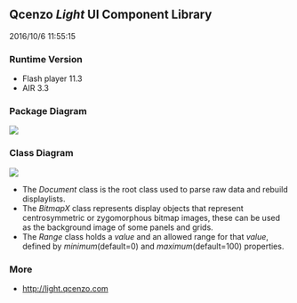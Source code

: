 ## Qcenzo *Light* UI Component Library ##
2016/10/6 11:55:15 

### Runtime Version ###
- Flash player 11.3
- AIR 3.3

### Package Diagram ###
![](http://www.qcenzo.com/2016/imgs/packagediag.jpg)

### Class Diagram ###
![](http://www.qcenzo.com/2016/imgs/classdiag.jpg) 

- The *Document* class is the root class used to parse raw data and rebuild displaylists.
- The *BitmapX* class represents display objects that represent centrosymmetric or zygomorphous bitmap images,  these can be used as the background image of some panels and grids.
- The *Range* class holds a *value* and an allowed range for that *value*,  defined by *minimum*(default=0) and *maximum*(default=100) properties.

### More ###
- <http://light.qcenzo.com>
